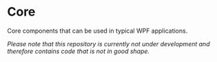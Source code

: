 # Core
Core components that can be used in typical WPF applications.

*Please note that this repository is currently not under development and therefore contains code that is not in good shape.*
